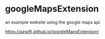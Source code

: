 # googleMapsExtension
an example website using the google maps api  

https://azwift.github.io/googleMapsExtension/

